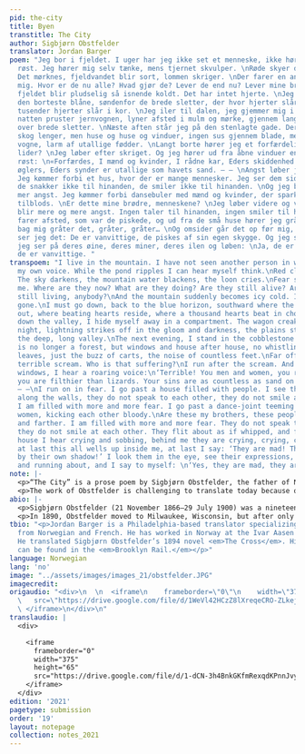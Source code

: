 ```yaml
---
pid: the-city
title: Byen
transtitle: The City
author: Sigbjørn Obstfelder
translator: Jordan Barger
poem: "Jeg bor i fjeldet. I uger har jeg ikke set et menneske, ikke hørt min egen
  røst. Jeg hører mig selv tænke, mens tjernet skvulper. \nRøde skyer drager forbi.
  Det mørknes, fjeldvandet blir sort, lommen skriger. \nDer farer en angst igjennem
  mig. Hvor er de nu alle? Hvad gjør de? Lever de end nu? Lever mine brødre, menneskene?\nOg
  fjeldet blir pludselig så isnende koldt. Det har intet hjerte. \nJeg må ned, bag
  den borteste blåne, søndenfor de brede sletter, der hvor hjerter slår, der hvor
  tusender hjerter slår i kor. \nJeg iler til dalen, jeg gjemmer mig i kupeen. Hele
  natten pruster jernvognen, lyner afsted i mulm og mørke, gjennem lange, dybe dale,
  over brede sletter. \nNæste aften står jeg på den stenlagte gade. Der er ingen
  skog lenger, men huse og huse og vinduer, ingen sus gjennem blade, men surren af
  vogne, larm af utallige fødder. \nLangt borte hører jeg et forfærdeligt skrig. Hvem
  lider? \nJeg løber efter skriget. Og jeg hører ud fra åbne vinduer en brølende
  røst: \n«Forfærdes, I mænd og kvinder, I rådne kar, Eders skiddenhed er værre end
  øglers, Eders synder er utallige som havets sand. – – \nAngst løber jeg videre.
  Jeg kømmer forbi et hus, hvor der er mange mennesker. Jeg ser dem sidde langs væggene,
  de snakker ikke til hinanden, de smiler ikke til hinanden. \nOg jeg blir mer og
  mer angst. Jeg kømmer forbi dansebuler med mænd og kvinder, der sparker hinanden
  tilblods. \nEr dette mine brødre, menneskene? \nJeg løber videre og videre. Jeg
  blir mere og mere angst. Ingen taler til hinanden, ingen smiler til hinanden. De
  farer afsted, som var de piskede, og ud fra de små huse hører jeg gråt og hulken,
  bag mig gråter det, gråter, gråter… \nOg omsider går det op før mig, omsider
  ser jeg det: De er vanvittige, de piskes af sin egen skygge. Og jeg ser mig om,
  jeg ser på deres øine, deres miner, deres ilen og løben: \nJa, de er vanvittige,
  de er vanvittige. "
transpoem: "I live in the mountain. I have not seen another person in weeks, nor heard
  my own voice. While the pond ripples I can hear myself think.\nRed clouds pass by.
  The sky darkens, the mountain water blackens, the loon cries.\nFear spreads through
  me. Where are they now? What are they doing? Are they still alive? Are my brothers
  still living, anybody?\nAnd the mountain suddenly becomes icy cold. Its heart is
  gone.\nI must go down, back to the blue horizon, southward where the plains stretch
  out, where beating hearts reside, where a thousand hearts beat in chorus.\nI spring
  down the valley, I hide myself away in a compartment. The wagon creaks the whole
  night, lightning strikes off in the gloom and darkness, the plains stretch across
  the deep, long valley.\nThe next evening, I stand in the cobblestone street. There
  is no longer a forest, but windows and house after house, no whistling through the
  leaves, just the buzz of carts, the noise of countless feet.\nFar off, I hear a
  terrible scream. Who is that suffering?\nI run after the scream. And from the open
  windows, I hear a roaring voice:\n‘Terrible! You men and women, you rotten people,
  you are filthier than lizards. Your sins are as countless as sand on the beach.’
  – –\nI run on in fear. I go past a house filled with people. I see them sitting
  along the walls, they do not speak to each other, they do not smile at each other.\nAnd
  I am filled with more and more fear. I go past a dance-joint teeming with men and
  women, kicking each other bloody.\nAre these my brothers, these people?\nI ran farther
  and farther. I am filled with more and more fear. They do not speak to each other;
  they do not smile at each other. They flit about as if whipped, and from a small
  house I hear crying and sobbing, behind me they are crying, crying, crying…\nAnd
  at last this all wells up inside me, at last I say: ‘They are mad! They are whipped
  by their own shadow!’ I look them in the eye, see their expressions, see them rushing
  and running about, and I say to myself: \n‘Yes, they are mad, they are mad!’"
note: |-
  <p>“The City” is a prose poem by Sigbjørn Obstfelder, the father of Norwegian modernist poetry. This poem is an exceptionally good example of his work because it depicts the anxiety of Norway’s transition from a rural, pastoral society to an industrialized, modern nation. We see a country-dwelling Norwegian decide to make his way into town for a wholesome reason, only to experience an anxiety attack similar to that portrayed in Munch’s <em>Scream</em>.</p>
  <p>The work of Obstfelder is challenging to translate today because of the interlingual nature of late nineteenth-century Norway. Still a young nation at the time, Norway was heavily Danish but was emerging as modern Bokmål. Beyond that, stylistically, Obstfelder has a jerky, hyphenated style that says much with few words. The former reveals his nervous nature and the latter puts him firmly in the Norwegian tradition.</p>
abio: |-
  <p>Sigbjørn Obstfelder (21 November 1866–29 July 1900) was a nineteenth-century Norwegian writer, a close friend of Edvard Munch, an inspiration to Rainier Maria Rilke, and the father of modernist Norwegian poetry. His poem “Jeg Ser” is known by all Norwegians and mimics the sense of alienation depicted in Munch’s famous painting <em>The Scream.</em></p>
  <p>In 1890, Obstfelder moved to Milwaukee, Wisconsin, but after only a year, he had a nervous breakdown and returned to Norway. After several years of moving around with the Norwegian intellectual scene, he died of tuberculosis at the age of thirty-three on the same day as the birth of his only child Lili.</p>
tbio: "<p>Jordan Barger is a Philadelphia-based translator specializing in translations
  from Norwegian and French. He has worked in Norway at the Ivar Aasen Center in Ørsta.
  He translated Sigbjørn Obstfelder’s 1894 novel <em>The Cross</em>. His translations
  can be found in the <em>Brooklyn Rail.</em></p>"
language: Norwegian
lang: 'no'
image: "../assets/images/images_21/obstfelder.JPG"
imagecredit:
origaudio: "<div>\n  \n  <iframe\n    frameborder=\"0\"\n    width=\"375\"\n    height=\"65\"\n
  \   src=\"https://drive.google.com/file/d/1WeVl42HCzZ8lXreqeCRO-ZLkejwhAM6y/preview\">\n
  \ </iframe>\n</div>\n"
translaudio: |
  <div>

    <iframe
      frameborder="0"
      width="375"
      height="65"
      src="https://drive.google.com/file/d/1-dCN-3h4BnkGKfmRexqdKPnnJvyN8g3s/preview">
    </iframe>
  </div>
edition: '2021'
pagetype: submission
order: '19'
layout: notepage
collection: notes_2021
---
```

